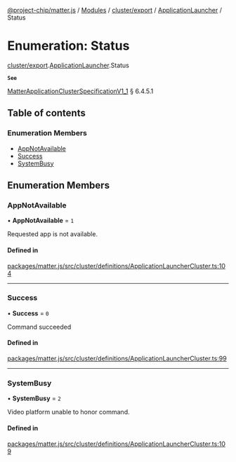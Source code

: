 [@project-chip/matter.js](../README.md) / [Modules](../modules.md) / [cluster/export](../modules/cluster_export.md) / [ApplicationLauncher](../modules/cluster_export.ApplicationLauncher.md) / Status

# Enumeration: Status

[cluster/export](../modules/cluster_export.md).[ApplicationLauncher](../modules/cluster_export.ApplicationLauncher.md).Status

**`See`**

[MatterApplicationClusterSpecificationV1_1](../interfaces/spec_export.MatterApplicationClusterSpecificationV1_1.md) § 6.4.5.1

## Table of contents

### Enumeration Members

- [AppNotAvailable](cluster_export.ApplicationLauncher.Status.md#appnotavailable)
- [Success](cluster_export.ApplicationLauncher.Status.md#success)
- [SystemBusy](cluster_export.ApplicationLauncher.Status.md#systembusy)

## Enumeration Members

### AppNotAvailable

• **AppNotAvailable** = ``1``

Requested app is not available.

#### Defined in

[packages/matter.js/src/cluster/definitions/ApplicationLauncherCluster.ts:104](https://github.com/project-chip/matter.js/blob/16d5b0d/packages/matter.js/src/cluster/definitions/ApplicationLauncherCluster.ts#L104)

___

### Success

• **Success** = ``0``

Command succeeded

#### Defined in

[packages/matter.js/src/cluster/definitions/ApplicationLauncherCluster.ts:99](https://github.com/project-chip/matter.js/blob/16d5b0d/packages/matter.js/src/cluster/definitions/ApplicationLauncherCluster.ts#L99)

___

### SystemBusy

• **SystemBusy** = ``2``

Video platform unable to honor command.

#### Defined in

[packages/matter.js/src/cluster/definitions/ApplicationLauncherCluster.ts:109](https://github.com/project-chip/matter.js/blob/16d5b0d/packages/matter.js/src/cluster/definitions/ApplicationLauncherCluster.ts#L109)
